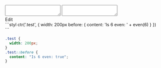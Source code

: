 <!-- gen:false -->

<div data-size="150" class="code-cont" data-example="even">
    <div class="code">
        <div class="code-wrap">
            <textarea id="stylus"></textarea>
            <textarea id="css"></textarea>
            <div class="edit-code">
                <span>Edit</span>
            </div>
        </div>
    </div>
</div>


<div data-size="150" data-examples="stylus"></div>
```styl
ctr('.test', {
  width: 200px
  before: {
    content: 'Is 6 even: ' + even(6)
  }
})
```

```css
.test {
  width: 200px;
}
.test::before {
  content: "Is 6 even: true";
}
```
<div class="cf"></div>
